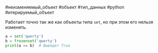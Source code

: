 #неизменяемый_объект #объект #тип_данных #python #итерируемый_объект 


Работает точно так же как объекты типа `set`, но при этом его нельзя изменять.
```python
a = set('qwerty')
b = frozenset('qwerty')
print(a == b)  # Выведет True
```